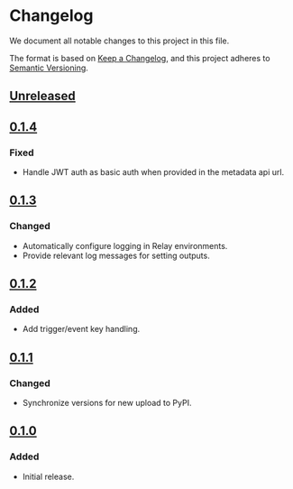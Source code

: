 # Changelog

We document all notable changes to this project in this file.

The format is based on [Keep a Changelog](https://keepachangelog.com/en/1.0.0/),
and this project adheres to [Semantic Versioning](https://semver.org/spec/v2.0.0.html).

## [Unreleased]

## [0.1.4]

### Fixed

* Handle JWT auth as basic auth when provided in the metadata api url.

## [0.1.3]

### Changed

* Automatically configure logging in Relay environments.
* Provide relevant log messages for setting outputs.

## [0.1.2]

### Added

* Add trigger/event key handling.

## [0.1.1]

### Changed

* Synchronize versions for new upload to PyPI.

## [0.1.0]

### Added

* Initial release.

[Unreleased]: https://github.com/puppetlabs/relay-sdk-python/compare/v0.1.4...HEAD
[0.1.4]: https://github.com/puppetlabs/relay-sdk-python/compare/v0.1.3...v0.1.4
[0.1.3]: https://github.com/puppetlabs/relay-sdk-python/compare/v0.1.2...v0.1.3
[0.1.2]: https://github.com/puppetlabs/relay-sdk-python/compare/v0.1.1...v0.1.2
[0.1.1]: https://github.com/puppetlabs/relay-sdk-python/compare/v0.1.0...v0.1.1
[0.1.0]: https://github.com/puppetlabs/relay-sdk-python/compare/775de66c45128d999013fa1143398e98dbd071c7...v0.1.0
